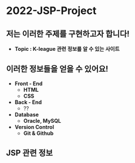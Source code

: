 # 2022-JSP-Project

## **저는 이러한 주제를 구현하고자 합니다!**

- **Topic : K-league 관련 정보를 알 수 있는 사이트**

## **이러한 정보들을 얻을 수 있어요!**

- **Front - End**
    - **HTML**
    - **CSS**
- **Back - End**
    - ??
- **Database**
    - **Oracle, MySQL**
- **Version Control**
    - **Git & Github**

## JSP 관련 정보
